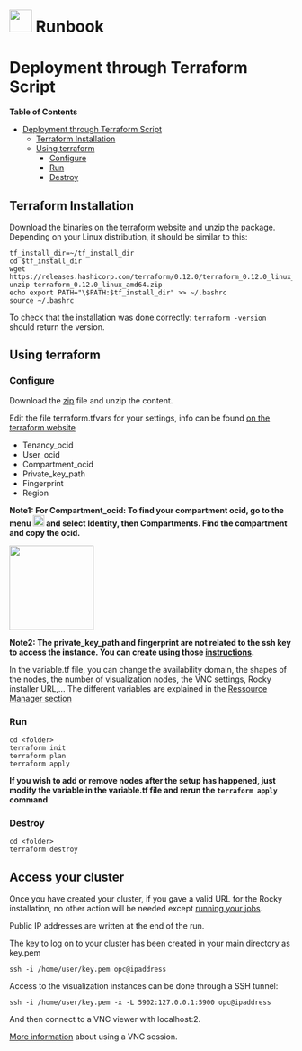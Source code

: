 # <img src="https://github.com/oci-hpc/oci-hpc-runbook-rocky/blob/master/images/rockylogo.png" height="40"> Runbook

# Deployment through Terraform Script

**Table of Contents**
- [Deployment through Terraform Script](#deployment-through-terraform-script)
  - [Terraform Installation](#terraform-installation)
  - [Using terraform](#using-terraform)
    - [Configure](#configure)
    - [Run](#run)
    - [Destroy](#destroy)

## Terraform Installation

Download the binaries on the [terraform website](https://www.terraform.io/) and unzip the package. Depending on your Linux distribution, it should be similar to this:

```
tf_install_dir=~/tf_install_dir
cd $tf_install_dir
wget https://releases.hashicorp.com/terraform/0.12.0/terraform_0.12.0_linux_amd64.zip
unzip terraform_0.12.0_linux_amd64.zip
echo export PATH="\$PATH:$tf_install_dir" >> ~/.bashrc
source ~/.bashrc
```

To check that the installation was done correctly: `terraform -version` should return the version. 

## Using terraform
### Configure
Download the [zip](https://github.com/oci-hpc/oci-hpc-runbook-rocky/raw/master/Resources/tf_rocky.zip) file and unzip the content.

Edit the file terraform.tfvars for your settings, info can be found [on the terraform website](https://www.terraform.io/docs/providers/oci/index.html#authentication)

* Tenancy_ocid
* User_ocid
* Compartment_ocid
* Private_key_path
* Fingerprint
* Region

**Note1: For Compartment_ocid: To find your compartment ocid, go to the menu <img src="https://github.com/oci-hpc/oci-hpc-runbook-shared/blob/master/images/menu.png" height="20"> and select Identity, then Compartments. Find the compartment and copy the ocid.**

<img src="https://github.com/oci-hpc/oci-hpc-runbook-shared/blob/master/images/compartment_OCID.png" height="150">

**Note2: The private_key_path and fingerprint are not related to the ssh key to access the instance. You can create using those [instructions](https://docs.cloud.oracle.com/iaas/Content/API/Concepts/apisigningkey.htm).**


In the variable.tf file, you can change the availability domain, the shapes of the nodes, the number of visualization nodes, the VNC settings, Rocky installer URL,... The different variables are explained in the [Ressource Manager section](https://github.com/oci-hpc/oci-hpc-runbook-rocky/blob/master/Documentation/ResourceManager.md#select-variables)

### Run
```
cd <folder>
terraform init
terraform plan
terraform apply
```

**If you wish to add or remove nodes after the setup has happened, just modify the variable in the variable.tf file and rerun the `terraform apply` command**

### Destroy
```
cd <folder>
terraform destroy
```

## Access your cluster

Once you have created your cluster, if you gave a valid URL for the Rocky installation, no other action will be needed except [running your jobs](https://github.com/oci-hpc/oci-hpc-runbook-rocky/blob/master/README.md#running-the-application).

Public IP addresses are written at the end of the run. 

The key to log on to your cluster has been created in your main directory as key.pem

```
ssh -i /home/user/key.pem opc@ipaddress
```

Access to the visualization instances can be done through a SSH tunnel:

```
ssh -i /home/user/key.pem -x -L 5902:127.0.0.1:5900 opc@ipaddress
```

And then connect to a VNC viewer with localhost:2.

[More information](https://github.com/oci-hpc/oci-hpc-runbook-rocky/blob/master/Documentation/ManualDeployment.md#accessing-a-vnc) about using a VNC session. 
